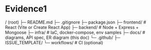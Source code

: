 # Evidence1
/ (root)
├─ README.md
├─ .gitignore
├─ package.json
├─ frontend/ # React (Vite or Create React App)
├─ backend/ # Node + Express + Mongoose
├─ infra/ # IaC, docker-compose, env samples
├─ docs/ # diagrams, API spec, ER diagram (this doc)
└─ .github/
├─ ISSUE_TEMPLATE/
└─ workflows/ # CI (optional)
